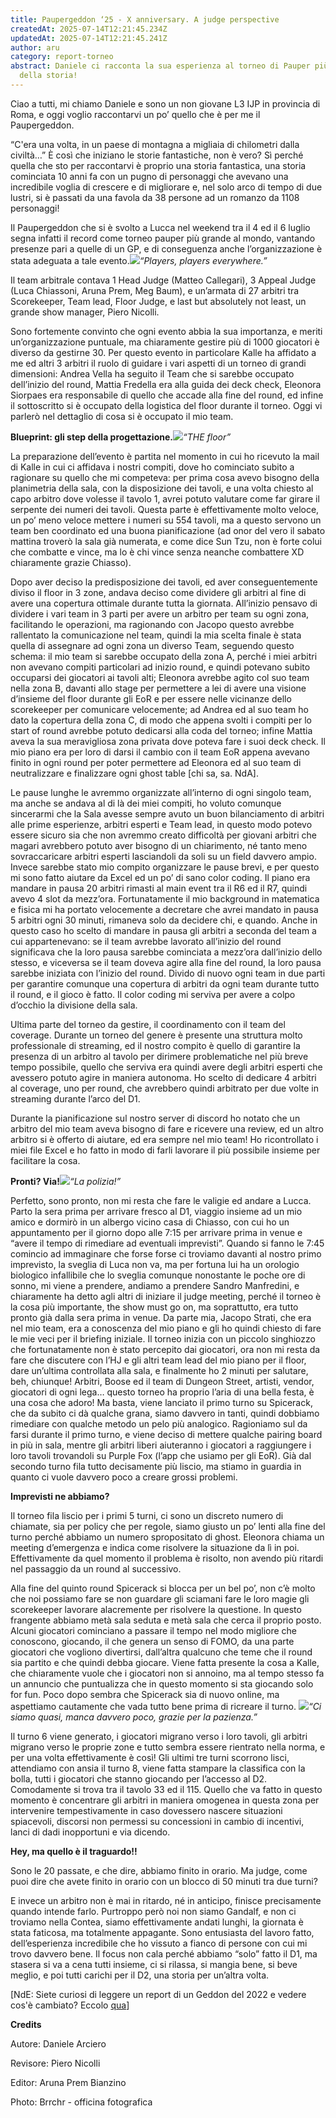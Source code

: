 ```yaml
---
title: Paupergeddon ‘25 - X anniversary. A judge perspective
createdAt: 2025-07-14T12:21:45.234Z
updatedAt: 2025-07-14T12:21:45.241Z
author: aru
category: report-torneo
abstract: Daniele ci racconta la sua esperienza al torneo di Pauper più grande
  della storia!
---
```

Ciao a tutti, mi chiamo Daniele e sono un non giovane L3 IJP in provincia di Roma, e oggi voglio raccontarvi un po’ quello che è per me il Paupergeddon.

“C'era una volta, in un paese di montagna a migliaia di chilometri dalla civiltà…” È così che iniziano le storie fantastiche, non è vero? Sì perché quella che sto per raccontarvi è proprio una storia fantastica, una storia cominciata 10 anni fa con un pugno di personaggi che avevano una incredibile voglia di crescere e di migliorare e, nel solo arco di tempo di due lustri, si è passati da una favola da 38 persone ad un romanzo da 1108 personaggi!

Il Paupergeddon che si è svolto a Lucca nel weekend tra il 4 ed il 6 luglio segna infatti il record come torneo pauper più grande al mondo, vantando presenze pari a quelle di un GP, e di conseguenza anche l’organizzazione è stata adeguata a tale evento.![](https://lh7-rt.googleusercontent.com/docsz/AD_4nXeqHsZyTE3pF3DjWNl_WQ9ZzU5O2xpXIvmqGh7BK1s0LGNymi09RpKUPkjMjke-5PVZw0dGGeN0kPzGPWgN7iNYG7OFX7gU2itzNVpShETBJDMTVNkNMhwiUHA0Q9m_76vHx6DO9A?key=SDTOFkRUkp6hk-EJ3S0rXQ)*“Players, players everywhere.”*

Il team arbitrale contava 1 Head Judge (Matteo Callegari), 3 Appeal Judge (Luca Chiassoni, Aruna Prem, Meg Baum), e un’armata di 27 arbitri tra Scorekeeper, Team lead, Floor Judge, e last but absolutely not least, un grande show manager, Piero Nicolli.

Sono fortemente convinto che ogni evento abbia la sua importanza, e meriti un’organizzazione puntuale, ma chiaramente gestire più di 1000 giocatori è diverso da gestirne 30. Per questo evento in particolare Kalle ha affidato a me ed altri 3 arbitri il ruolo di guidare i vari aspetti di un torneo di grandi dimensioni: Andrea Vella ha seguito il Team che si sarebbe occupato dell’inizio del round, Mattia Fredella era alla guida dei deck check, Eleonora Siorpaes era responsabile di quello che accade alla fine del round, ed infine il sottoscritto si è occupato della logistica del floor durante il torneo. Oggi vi parlerò nel dettaglio di cosa si è occupato il mio team.

**Blueprint: gli step della progettazione.**![](https://lh7-rt.googleusercontent.com/docsz/AD_4nXeIpzIDsLLtWW8fe0FU1U3zpXlzYWLrR98v9AQaK7DSVtriIqY2tsFHOLzY0_Yfeo-vuexv4nSEnt6MxDTjwkVk8ddkhJDJo0cixa2WUzfG9EOi8q1vaQq095memLOjm6ZV9PQJ?key=SDTOFkRUkp6hk-EJ3S0rXQ)*“THE floor”*

La preparazione dell’evento è partita nel momento in cui ho ricevuto la mail di Kalle in cui ci affidava i nostri compiti, dove ho cominciato subito a ragionare su quello che mi competeva: per prima cosa avevo bisogno della planimetria della sala, con la disposizione dei tavoli, e una volta chiesto al capo arbitro dove volesse il tavolo 1, avrei potuto valutare come far girare il serpente dei numeri dei tavoli. Questa parte è effettivamente molto veloce, un po’ meno veloce mettere i numeri su 554 tavoli, ma a questo servono un team ben coordinato ed una buona pianificazione (ad onor del vero il sabato mattina troverò la sala già numerata, e come dice Sun Tzu, non è forte colui che combatte e vince, ma lo è chi vince senza neanche combattere XD chiaramente grazie Chiasso).

Dopo aver deciso la predisposizione dei tavoli, ed aver conseguentemente diviso il floor in 3 zone, andava deciso come dividere gli arbitri al fine di avere una copertura ottimale durante tutta la giornata. All’inizio pensavo di dividere i vari team in 3 parti per avere un arbitro per team su ogni zona, facilitando le operazioni, ma ragionando con Jacopo questo avrebbe rallentato la comunicazione nel team, quindi la mia scelta finale è stata quella di assegnare ad ogni zona un diverso Team, seguendo questo schema: il mio team si sarebbe occupato della zona A, perché i miei arbitri non avevano compiti particolari ad inizio round, e quindi potevano subito occuparsi dei giocatori ai tavoli alti; Eleonora avrebbe agito col suo team nella zona B, davanti allo stage per permettere a lei di avere una visione d’insieme del floor durante gli EoR e per essere nelle vicinanze dello scorekeeper per comunicare velocemente; ad Andrea ed al suo team ho dato la copertura della zona C, di modo che appena svolti i compiti per lo start of round avrebbe potuto dedicarsi alla coda del torneo; infine Mattia aveva la sua meravigliosa zona privata dove poteva fare i suoi deck check. Il mio piano era per loro di darsi il cambio con il team EoR appena avevano finito in ogni round per poter permettere ad Eleonora ed al suo team di neutralizzare e finalizzare ogni ghost table \[chi sa, sa. NdA].

Le pause lunghe le avremmo organizzate all’interno di ogni singolo team, ma anche se andava al di là dei miei compiti, ho voluto comunque sincerarmi che la Sala avesse sempre avuto un buon bilanciamento di arbitri alle prime esperienze, arbitri esperti e Team lead, in questo modo potevo essere sicuro sia che non avremmo creato difficoltà per giovani arbitri che magari avrebbero potuto aver bisogno di un chiarimento, né tanto meno sovraccaricare arbitri esperti lasciandoli da soli su un field davvero ampio. Invece sarebbe stato mio compito organizzare le pause brevi, e per questo mi sono fatto aiutare da Excel ed un po’ di sano color coding. Il piano era mandare in pausa 20 arbitri rimasti al main event tra il R6 ed il R7, quindi avevo 4 slot da mezz’ora. Fortunatamente il mio background in matematica e fisica mi ha portato velocemente a decretare che avrei mandato in pausa 5 arbitri ogni 30 minuti, rimaneva solo da decidere chi, e quando. Anche in questo caso ho scelto di mandare in pausa gli arbitri a seconda del team a cui appartenevano: se il team avrebbe lavorato all’inizio del round significava che la loro pausa sarebbe cominciata a mezz’ora dall’inizio dello stesso, e viceversa se il team doveva agire alla fine del round, la loro pausa sarebbe iniziata con l’inizio del round. Divido di nuovo ogni team in due parti per garantire comunque una copertura di arbitri da ogni team durante tutto il round, e il gioco è fatto. Il color coding mi serviva per avere a colpo d’occhio la divisione della sala.

Ultima parte del torneo da gestire, il coordinamento con il team del coverage. Durante un torneo del genere è presente una struttura molto professionale di streaming, ed il nostro compito è quello di garantire la presenza di un arbitro al tavolo per dirimere problematiche nel più breve tempo possibile, quello che serviva era quindi avere degli arbitri esperti che avessero potuto agire in maniera autonoma. Ho scelto di dedicare 4 arbitri al coverage, uno per round, che avrebbero quindi arbitrato per due volte in streaming durante l’arco del D1.

Durante la pianificazione sul nostro server di discord ho notato che un arbitro del mio team aveva bisogno di fare e ricevere una review, ed un altro arbitro si è offerto di aiutare, ed era sempre nel mio team! Ho ricontrollato i miei file Excel e ho fatto in modo di farli lavorare il più possibile insieme per facilitare la cosa.

**Pronti? Via!**![](https://lh7-rt.googleusercontent.com/docsz/AD_4nXdPcnB6Z49FOAtp5nPDMvLgamdABQr0lOY3o3zMA5LQVKD_TkzoGHg53eJPoohrcGn-_N1as-beK3dKmPL2zvoTULIijMhL9olUepArMPxCdQA-nm71NkkOWk0my4TWai_tCKCc?key=SDTOFkRUkp6hk-EJ3S0rXQ)*“La polizia!”*

Perfetto, sono pronto, non mi resta che fare le valigie ed andare a Lucca. Parto la sera prima per arrivare fresco al D1, viaggio insieme ad un mio amico e dormirò in un albergo vicino casa di Chiasso, con cui ho un appuntamento per il giorno dopo alle 7:15 per arrivare prima in venue e “avere il tempo di rimediare ad eventuali imprevisti”. Quando si fanno le 7:45 comincio ad immaginare che forse forse ci troviamo davanti al nostro primo imprevisto, la sveglia di Luca non va, ma per fortuna lui ha un orologio biologico infallibile che lo sveglia comunque nonostante le poche ore di sonno, mi viene a prendere, andiamo a prendere Sandro Manfredini, e chiaramente ha detto agli altri di iniziare il judge meeting, perché il torneo è la cosa più importante, the show must go on, ma soprattutto, era tutto pronto già dalla sera prima in venue. Da parte mia, Jacopo Strati, che era nel mio team, era a conoscenza del mio piano e gli ho quindi chiesto di fare le mie veci per il briefing iniziale. Il torneo inizia con un piccolo singhiozzo che fortunatamente non è stato percepito dai giocatori, ora non mi resta da fare che discutere con l’HJ e gli altri team lead del mio piano per il floor, dare un’ultima controllata alla sala, e finalmente ho 2 minuti per salutare, beh, chiunque! Arbitri, Boose ed il team di Dungeon Street, artisti, vendor, giocatori di ogni lega… questo torneo ha proprio l’aria di una bella festa, è una cosa che adoro! Ma basta, viene lanciato il primo turno su Spicerack, che da subito ci dà qualche grana, siamo davvero in tanti, quindi dobbiamo rimediare con qualche metodo un pelo più analogico. Ragioniamo sul da farsi durante il primo turno, e viene deciso di mettere qualche pairing board in più in sala, mentre gli arbitri liberi aiuteranno i giocatori a raggiungere i loro tavoli trovandoli su Purple Fox (l’app che usiamo per gli EoR). Già dal secondo turno fila tutto decisamente più liscio, ma stiamo in guardia in quanto ci vuole davvero poco a creare grossi problemi. 

**Imprevisti ne abbiamo?**

Il torneo fila liscio per i primi 5 turni, ci sono un discreto numero di chiamate, sia per policy che per regole, siamo giusto un po’ lenti alla fine del turno perché abbiamo un numero spropositato di ghost. Eleonora chiama un meeting d’emergenza e indica come risolvere la situazione da lì in poi. Effettivamente da quel momento il problema è risolto, non avendo più ritardi nel passaggio da un round al successivo.

Alla fine del quinto round Spicerack si blocca per un bel po’, non c’è molto che noi possiamo fare se non guardare gli sciamani fare le loro magie gli scorekeeper lavorare alacremente per risolvere la questione. In questo frangente abbiamo metà sala seduta e metà sala che cerca il proprio posto. Alcuni giocatori cominciano a passare il tempo nel modo migliore che conoscono, giocando, il che genera un senso di FOMO, da una parte giocatori che vogliono divertirsi, dall’altra qualcuno che teme che il round sia partito e che quindi debba giocare. Viene fatta presente la cosa a Kalle, che chiaramente vuole che i giocatori non si annoino, ma al tempo stesso fa un annuncio che puntualizza che in questo momento si sta giocando solo for fun. Poco dopo sembra che Spicerack sia di nuovo online, ma aspettiamo cautamente che vada tutto bene prima di ricreare il turno. ![](https://lh7-rt.googleusercontent.com/docsz/AD_4nXcuKOabQcHFjyjXjL7FsbiHE00gPFOJi6B2vo4r8YKmAeTY7RxATSidtnSt0-HUdjwZ_1dzRXgkR5emRrjpwfeh0SwWxgdcsPQPHpPeq1PB-X5kkeD0Q1Fs0pWNPkgHtQUqtbk9lQ?key=SDTOFkRUkp6hk-EJ3S0rXQ)*“Ci siamo quasi, manca davvero poco, grazie per la pazienza.”*

Il turno 6 viene generato, i giocatori migrano verso i loro tavoli, gli arbitri migrano verso le proprie zone e tutto sembra essere rientrato nella norma, e per una volta effettivamente è così! Gli ultimi tre turni scorrono lisci, attendiamo con ansia il turno 8, viene fatta stampare la classifica con la bolla, tutti i giocatori che stanno giocando per l’accesso al D2. Comodamente si trova tra il tavolo 33 ed il 115. Quello che va fatto in questo momento è concentrare gli arbitri in maniera omogenea in questa zona per intervenire tempestivamente in caso dovessero nascere situazioni spiacevoli, discorsi non permessi su concessioni in cambio di incentivi, lanci di dadi inopportuni e via dicendo.

**Hey, ma quello è il traguardo!!**

Sono le 20 passate, e che dire, abbiamo finito in orario. Ma judge, come puoi dire che avete finito in orario con un blocco di 50 minuti tra due turni?

E invece un arbitro non è mai in ritardo, né in anticipo, finisce precisamente quando intende farlo. Purtroppo però noi non siamo Gandalf, e non ci troviamo nella Contea, siamo effettivamente andati lunghi, la giornata è stata faticosa, ma totalmente appagante. Sono entusiasta del lavoro fatto, dell’esperienza incredibile che ho vissuto a fianco di persone con cui mi trovo davvero bene. Il focus non cala perché abbiamo “solo” fatto il D1, ma stasera si va a cena tutti insieme, ci si rilassa, si mangia bene, si beve meglio, e poi tutti carichi per il D2, una storia per un’altra volta.

[NdE: Siete curiosi di leggere un report di un Geddon del 2022 e vedere cos'è cambiato? Eccolo [qua](https://italianmagicjudges.net/rubriche/report-torneo/2022-08-24-report-paupergeddon-pisa-2022)]

**C﻿redits**

A﻿utore: Daniele Arciero

R﻿evisore: Piero Nicolli

E﻿ditor: Aruna Prem Bianzino

Photo: Brrchr - officina fotografica